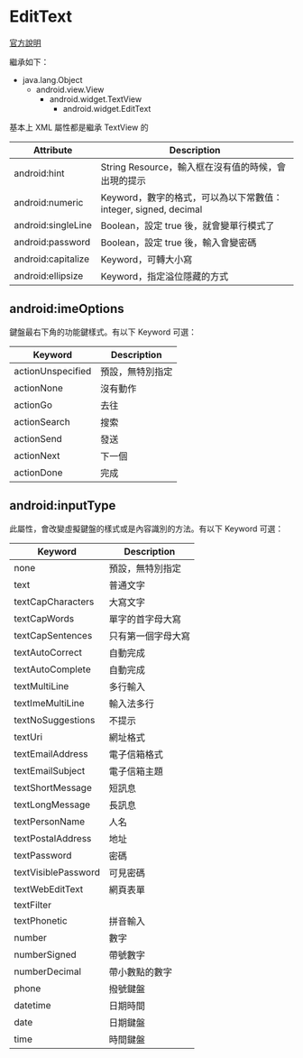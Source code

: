 # EditText

[官方說明](http://developer.android.com/reference/android/widget/EditText.html)

繼承如下：

* java.lang.Object
  * android.view.View
    * android.widget.TextView
      * android.widget.EditText

基本上 XML 屬性都是繼承 TextView 的

| Attribute | Description |
| --------- | ----------- |
| android:hint | String Resource，輸入框在沒有值的時候，會出現的提示 |
| android:numeric | Keyword，數字的格式，可以為以下常數值： integer, signed, decimal |
| android:singleLine | Boolean，設定 true 後，就會變單行模式了 |
| android:password | Boolean，設定 true 後，輸入會變密碼 |
| android:capitalize | Keyword，可轉大小寫 |
| android:ellipsize | Keyword，指定溢位隱藏的方式 |

## android:imeOptions

鍵盤最右下角的功能鍵樣式。有以下 Keyword 可選：

| Keyword | Description |
| ------- | ----------- |
| actionUnspecified | 預設，無特別指定 |
| actionNone | 沒有動作 |
| actionGo | 去往 |
| actionSearch | 搜索 |
| actionSend | 發送 |
| actionNext | 下一個 |
| actionDone | 完成 |

## android:inputType

此屬性，會改變虛擬鍵盤的樣式或是內容識別的方法。有以下 Keyword 可選：

| Keyword | Description |
| ------- | ----------- |
| none | 預設，無特別指定 |
| text | 普通文字 |
| textCapCharacters | 大寫文字 |
| textCapWords | 單字的首字母大寫 |
| textCapSentences | 只有第一個字母大寫 |
| textAutoCorrect | 自動完成 |
| textAutoComplete | 自動完成 |
| textMultiLine | 多行輸入 |
| textImeMultiLine | 輸入法多行 |
| textNoSuggestions | 不提示 |
| textUri | 網址格式 |
| textEmailAddress | 電子信箱格式 |
| textEmailSubject | 電子信箱主題 |
| textShortMessage | 短訊息 |
| textLongMessage | 長訊息 |
| textPersonName | 人名 |
| textPostalAddress | 地址 |
| textPassword | 密碼 |
| textVisiblePassword | 可見密碼 |
| textWebEditText | 網頁表單 |
| textFilter | |
| textPhonetic | 拼音輸入 |
| number | 數字 |
| numberSigned | 帶號數字 |
| numberDecimal | 帶小數點的數字|
| phone | 撥號鍵盤 |
| datetime | 日期時間 |
| date | 日期鍵盤 |
| time | 時間鍵盤 |
